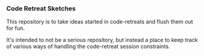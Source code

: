 ### Code Retreat Sketches

This repository is to take ideas started in code-retreats and flush them out for fun.

It's intended to not be a serious repository, but instead a place to keep track of various ways of handling the code-retreat session constraints.
